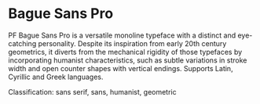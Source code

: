 # Bague Sans Pro
<p>PF Bague Sans Pro is a versatile monoline typeface with a distinct and eye-catching personality. Despite its inspiration from early 20th century geometrics, it diverts from the mechanical rigidity of those typefaces by incorporating humanist characteristics, such as subtle variations in stroke width and open counter shapes with vertical endings. Supports Latin, Cyrillic and Greek languages.</p>
<p>Classification: sans serif, sans, humanist, geometric</p>
